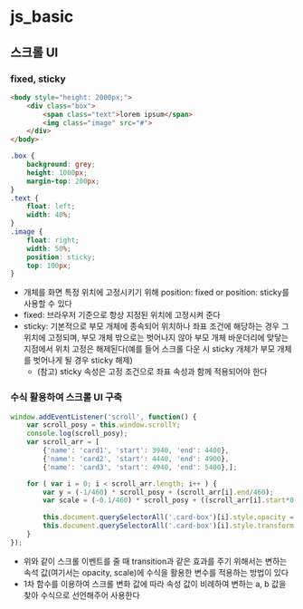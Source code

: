 # js_basic

## 스크롤 UI
### fixed, sticky
```html
<body style="height: 2000px;">
    <div class="box">
        <span class="text">lorem ipsum</span>
        <img class="image" src="#">
    </div>
</body>
```
```css
.box {
    background: grey;
    height: 1000px;
    margin-top: 200px;
}
.text {
    float: left;
    width: 40%;
}
.image {
    float: right;
    width: 50%;
    position: sticky;
    top: 100px;
}
```
- 개체를 화면 특정 위치에 고정시키기 위해 position: fixed or position: sticky를 사용할 수 있다
- fixed: 브라우저 기준으로 항상 지정된 위치에 고정시켜 준다
- sticky: 기본적으로 부모 개체에 종속되어 위치하나 좌표 조건에 해당하는 경우 그 위치에 고정되며, 부모 개체 밖으로는 벗어나지 않아 부모 개체 바운더리에 맞닿는 지점에서 위치 고정은 해제된다(예를 들어 스크롤 다운 시 sticky 개체가 부모 개체를 벗어나게 될 경우 sticky 해제)
    - (참고) sticky 속성은 고정 조건으로 좌표 속성과 함께 적용되어야 한다

### 수식 활용하여 스크롤 UI 구축
```js
window.addEventListener('scroll', function() {
    var scroll_posy = this.window.scrollY;
    console.log(scroll_posy); 
    var scroll_arr = [
        {'name': 'card1', 'start': 3940, 'end': 4400}, 
        {'name': 'card2', 'start': 4440, 'end': 4900},
        {'name': 'card3', 'start': 4940, 'end': 5400},];

    for ( var i = 0; i < scroll_arr.length; i++ ) {
        var y = (-1/460) * scroll_posy + (scroll_arr[i].end/460);
        var scale = (-0.1/460) * scroll_posy + ((scroll_arr[i].start*0.1+460)/460);
        
        this.document.querySelectorAll('.card-box')[i].style.opacity = y;
        this.document.querySelectorAll('.card-box')[i].style.transform = `scale(${scale})`;
    }
});
```
- 위와 같이 스크롤 이벤트를 줄 때 transition과 같은 효과를 주기 위해서는 변하는 속석 값(여기서는 opacity, scale)에 수식을 활용한 변수를 적용하는 방법이 있다
- 1차 함수를 이용하여 스크롤 변화 값에 따라 속성 값이 비례하여 변하는 a, b 값을 찾아 수식으로 선언해주어 사용한다
